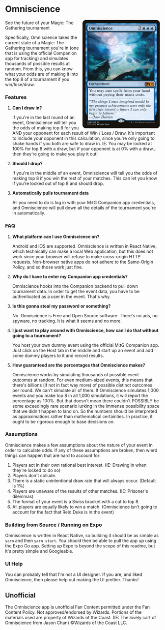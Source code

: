# Omniscience

<img align="right" width="252" height="352" src="./omniscience/assets/m19-65-omniscience.jpg?raw=true">

See the future of your Magic: The Gathering tournament

Specifically, Omniscience takes the current state of a Magic: The Gathering tournament you're in (one that is using the official Companion app for tracking) and simulates thousands of possible results at random. From this, you can know what your odds are of making it into the top 8 of a tournament if you win/lose/draw. 

### Features

1. **Can I draw in?**

    If you're in the last round of an event, Omniscience will tell you the odds of making top 8 for you AND your opponent for each result of Win / Loss / Draw. It's important to include your opponent in this calculation, since you're only going to shake hands if you both are safe to draw in. IE: You may be locked at 100% for top 8 with a draw, but if your opponent is at 0% with a draw... then they're going to make you play it out!

2. **Should I drop?**

    If you're in the middle of an event, Omniscience will tell you the odds of making top 8 if you win the rest of your matches. This can let you know if you're locked out of top 8 and should drop. 

3. **Automatically pulls tournament data**

    All you need to do is log in with your M:tG Companion app credentials, and Omniscience will pull down all the details of the tournament you're in automatically. 

### FAQ

1. **What platform can I use Omniscience on?**

    Android and iOS are supported. Omniscience is written in React Native, which technically can make a local Web application, but this does not work since your browser will refuse to make cross-origin HTTP requests. Non-browser native apps do not adhere to the Same-Origin Policy, and so those work just fine.

2. **Why do I have to enter my Companion app credentials?**

    Omniscience hooks into the Companion backend to pull down tournament data. In order to get the event data, you have to be authenticated as a user in the event. That's why.

3. **Is this gonna steal my password or something?**

    No. Omniscience is Free and Open Source software. There's no ads, no spyware, no tracking. It is what it seems and no more.

4. **I just want to play around with Omniscience, how can I do that without going to a tournament?**

    You host your own dummy event using the official M:tG Companion app. Just click on the Host tab in the middle and start up an event and add some dummy players to it and record results. 

5. **How guaranteed are the percentages that Omniscience makes?**

    Omniscience works by simulating thousands of possible event outcomes at random. For even medium-sized events, this means that there's billions (if not in fact way more) of possible distinct outcomes per round. We can't simulate all of them. If Omniscience simulates 1,000 events and you make top 8 in all 1,000 simulations, it will report the percentage as 100%. But that doesn't mean there couldn't POSSIBLY be some exceedingly rare scenario lurking in the immense possibility space that we didn't happen to land on. So the numbers should be interpreted as approximations rather than mathematical certainties. In practice, it ought to be rigorous enough to base decisions on. 

### Assumptions

Omniscience makes a few assumptions about the nature of your event in order to calculate odds. If any of these assumptions are broken, then wierd things can happen that are hard to account for:

1. Players act in their own rational best interest. (IE: Drawing in when they're locked to do so)
2. Players don't collude.
3. There is a static unintentional draw rate that will always occur. (Default is 1%)
4. Players are unaware of the results of other matches. (IE: Prisoner's dilemmas)
5. The format of your event is a Swiss bracket with a cut to top 8. 
6. All players are equally likely to win a match. (Omniscience isn't going to account for the fact that Reid Duke is in the event)

### Building from Source / Running on Expo

Omniscience is written in React Native, so building it should be as simple as `yarn` and then `yarn start`. You should then be able to pull the app up using the Expo Go app. Setting up Expo is beyond the scope of this readme, but it's pretty simple and Googleable. 

### UI Help
You can probably tell that I'm not a UI designer. If you are, and liked Omniscience, then please help out making the UI prettier. Thanks!

## Unofficial 
The Omniscience app is unofficial Fan Content permitted under the Fan Content Policy. Not approved/endorsed by Wizards. Portions of the materials used are property of Wizards of the Coast. (IE: The lovely cart of Omniscience from Jason Chan) ©Wizards of the Coast LLC.